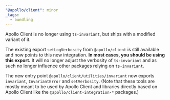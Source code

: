 ```yaml
---
"@apollo/client": minor
_tags:
  - bundling
---
```


Apollo Client is no longer using `ts-invariant`, but ships with a modified variant of it.

The existing export `setLogVerbosity` from `@apollo/client` is still available and
now points to this new integration.
**In most cases, you should be using this export.**
It will no longer adjust the verbosity of `ts-invariant` and as such no longer
influence other packages relying on `ts-invariant`.

The new entry point `@apollo/client/utilities/invariant` now exports `invariant`,
`InvariantError` and `setVerbosity`.
(Note that these tools are mostly meant to be used by Apollo Client and libraries directly
based on Apollo Client like the `@apollo/client-integration-*` packages.)
